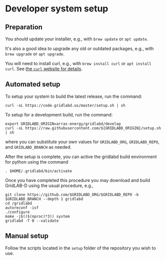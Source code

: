 # Developer system setup

## Preparation

You should update your installer, e.g., with `brew update` or `apt update`.  

It's also a good idea to upgrade any old or outdated packages, e.g., with `brew upgrade` or `apt upgrade`.  

You will need to install curl, e.g., with `brew install curl` or `apt install curl`. See [the `curl` website for details](https://everything.curl.dev/get).

## Automated setup

To setup your system to build the latest release, run the command:

~~~
curl -sL https://code.gridlabd.us/master/setup.sh | sh
~~~

To setup for a development build, run the command:

~~~
export GRIDLABD_ORIGIN=arras-energy/gridlabd/develop
curl -sL https://raw.githubusercontent.com/${GRIDLABD_ORIGIN}/setup.sh | sh
~~~

where you can substitute your own values for `GRIDLABD_ORG`, `GRIDLABD_REPO`, and `GRIDLABD_BRANCH` as needed.

After the setup is complete, you can active the gridlabd build environment for python using the command

~~~
. $HOME/.gridlabd/bin/activate
~~~

Once you have completed this procedure you may download and build GridLAB-D using the usual procedure, e.g.,

~~~
git clone https://github.com/$GRIDLABD_ORG/$GRIDLABD_REPO -b $GRIDLABD_BRANCH --depth 1 gridlabd
cd /gridlabd
autoreconf -isf
./configure
make -j$(($(nproc)*3)) system
gridlabd -T 0 --validate
~~~

## Manual setup

Follow the scripts located in the `setup` folder of the repository you wish to use.
